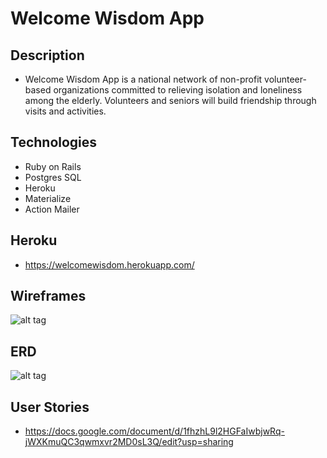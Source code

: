 # Welcome Wisdom App

## Description
* Welcome Wisdom App is a national network of non-profit volunteer-based organizations committed to relieving isolation and loneliness among the elderly. Volunteers and seniors will build friendship through visits and activities.

## Technologies
* Ruby on Rails
* Postgres SQL
* Heroku
* Materialize
* Action Mailer

## Heroku
 * https://welcomewisdom.herokuapp.com/

## Wireframes
![alt tag](http://i.imgur.com/B97jEqf.png)

## ERD
![alt tag](http://i.imgur.com/VayjMGP.png)

## User Stories
* https://docs.google.com/document/d/1fhzhL9l2HGFaIwbjwRq-jWXKmuQC3qwmxvr2MD0sL3Q/edit?usp=sharing
